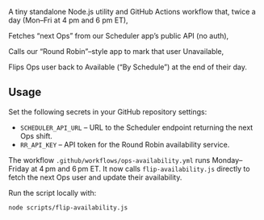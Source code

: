 A tiny standalone Node.js utility and GitHub Actions workflow that, twice a day (Mon–Fri at 4 pm and 6 pm ET),

Fetches “next Ops” from our Scheduler app’s public API (no auth),

Calls our “Round Robin”–style app to mark that user Unavailable,

Flips Ops user back to Available (“By Schedule”) at the end of their day.

## Usage

Set the following secrets in your GitHub repository settings:

- `SCHEDULER_API_URL` – URL to the Scheduler endpoint returning the next Ops shift.
- `RR_API_KEY` – API token for the Round Robin availability service.

The workflow `.github/workflows/ops-availability.yml` runs Monday–Friday at 4 pm and 6 pm ET. It now calls `flip-availability.js` directly to fetch the next Ops user and update their availability.

Run the script locally with:

```bash
node scripts/flip-availability.js
```
